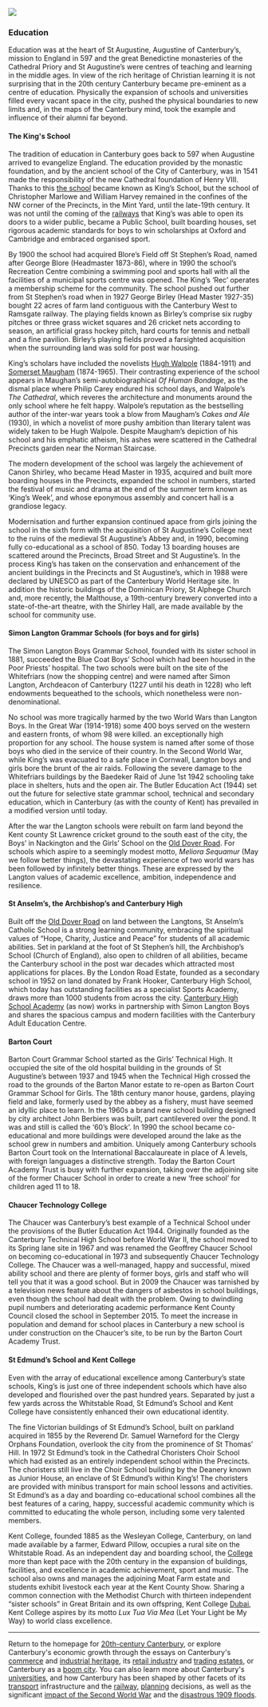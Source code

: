 <a href="https://dev.visual-essays.app"><img src="https://dev-visual-essays.netlify.app/images/ve-button.png"/></a>
<param author="Richard Maltby" banner="https://stor.artstor.org/stor/c35dcc83-8c83-4e82-8a7e-0d012287b919" layout="vtl" title="20th-Century Canterbury: Education" ve-config/>

<param aliases="Canterbury" eid="Q29303" ve-entity/>
<param aliases="St Augustine, Augustine of Canterbury" eid="Q32520" ve-entity/>
<param aliases="Cathedral Priory" eid="Q46098131" ve-entity/>
<param aliases="Henry VIII" eid="Q38370" ve-entity/>
<param aliases="King's School" eid="Q3360332" ve-entity/>
<param aliases="Christopher Marlowe" eid="Q28975" ve-entity/>
<param aliases="Simon Langton Boys" eid="Q7519171" ve-entity/>
<param aliases="sister school" eid="Q7519165" ve-entity/>
<param aliases="Great War" eid="Q361" ve-entity/>
<param aliases="Education Act 1944" eid="Q5340874" ve-entity/>
<param aliases="Canon Shirley" eid="Q5496264" ve-entity/>
<param aliases="St Augustine's Abbey" eid="Q59632394" ve-entity/>
<param aliases="St Anselm's" eid="Q7587039" ve-entity/>
<param aliases="Archbishop's School" eid="Q4785588" ve-entity/>
<param aliases="Canterbury High" eid="Q7721217" ve-entity/>
<param aliases="Barton Court Grammar School" eid="Q4865609" ve-entity/>
<param aliases="St Edmund's" eid="Q7593000" ve-entity/>
<param aliases="Kent College" eid="Q15235569" ve-entity/>

### Education

Education was at the heart of St Augustine, Augustine of Canterbury’s, mission to England in 597 and the great Benedictine monasteries of the Cathedral Priory and St Augustine’s were centres of teaching and learning in the middle ages. In view of the rich heritage of Christian learning it is not surprising that in the 20th century Canterbury became pre-eminent as a centre of education. Physically the expansion of schools and universities filled every vacant space in the city, pushed the physical boundaries to new limits and, in the maps of the Canterbury mind, took the example and influence of their alumni far beyond.
<param center="Q3360332" ve-map zoom="15"/>

#### The King's School

The tradition of education in Canterbury goes back to 597 when Augustine arrived to evangelize England. The education provided by the monastic foundation, and by the ancient school of the City of Canterbury, was in 1541 made the responsibility of the new Cathedral foundation of Henry VIII. Thanks to this [the school](https://www.kings-school.co.uk) became known as King’s School, but the school of Christopher Marlowe and William Harvey remained in the confines of the NW corner of the Precincts, in the Mint Yard, until the late-19th century. It was not until the coming of the [railways](/canterbury/20c-canterbury-railway) that King’s was able to open its doors to a wider public, became a Public School, built boarding houses, set rigorous academic standards for boys to win scholarships at Oxford and Cambridge and embraced organised sport.
<param center="Q3360332" ve-map zoom="15"/>

By 1900 the school had acquired Blore’s Field off St Stephen’s Road, named after George Blore (Headmaster 1873-86), where in 1990 the school’s Recreation Centre combining a swimming pool and sports hall with all the facilities of a municipal sports centre was opened. The King’s ‘Rec’ operates a membership scheme for the community. The school pushed out further from St Stephen’s road when in 1927 George Birley (Head Master 1927-35) bought 22 acres of farm land contiguous with the Canterbury West to Ramsgate railway. The playing fields known as Birley’s comprise six rugby pitches or three grass wicket squares and 26 cricket nets according to season, an artificial grass hockey pitch, hard courts for tennis and netball and a fine pavilion. Birley’s playing fields proved a farsighted acquisition when the surrounding land was sold for post war housing.
<param attribution="By kind permission of King's School, Canterbury" label="South prospect at King's School" url="https://stor.artstor.org/stor/67a31a8c-c065-4747-a259-131c9d72eddc" ve-image/>
<param attribution="Mint Yard, Kings School, Canterbury, c. 1900. By kind permission of King's School, Canterbury" label="Mint Yard" url="https://stor.artstor.org/stor/daff0204-9646-4c43-a2ec-5577eb6cca3e" ve-image/>
<param attribution="Murray School House, Kings School, Canterbury, c. 1900. By kind permission of King's School, Canterbury" label="Murray School House" url="https://stor.artstor.org/stor/a257cc7a-42ea-4a6d-a510-a0d88c551690" ve-image/>

King’s scholars have included the novelists [Hugh Walpole]( /19c/19c-walpole-biography) (1884-1911) and [Somerset Maugham]( /20c/20c-maugham-biography) (1874-1965). Their contrasting experience of the school appears in Maughan’s semi-autobiographical _Of Human Bondage_, as the dismal place where Philip Carey endured his school days, and Walpole’s _The Cathedral_, which reveres the architecture and monuments around the only school where he felt happy. Walpole’s reputation as the bestselling author of the inter-war years took a blow from Maugham’s _Cakes and Ale_ (1930), in which a novelist of more pushy ambition than literary talent was widely taken to be Hugh Walpole. Despite Maugham’s depiction of his school and his emphatic atheism, his ashes were scattered in the Cathedral Precincts garden near the Norman Staircase.
<param ve-image-v2 manifest="https://iiif.juncture-digital.org/wc:Canterbury_norman_staircase.JPG/manifest.json">

The modern development of the school was largely the achievement of Canon Shirley, who became Head Master in 1935, acquired and built more boarding houses in the Precincts, expanded the school in numbers, started the festival of music and drama at the end of the summer term known as ‘King’s Week’, and whose eponymous assembly and concert hall is a grandiose legacy.
<param attribution="Mint Yard, Kings School, Canterbury, 1976. By kind permission of King's School, Canterbury" label="Mint Yard" url="https://stor.artstor.org/stor/c7538ee6-6e4e-4321-a748-578148758e2a" ve-image/>

Modernisation and further expansion continued apace from girls joining the school in the sixth form with the acquisition of St Augustine’s College next to the ruins of the medieval St Augustine’s Abbey and, in 1990, becoming fully co-educational as a school of 850. Today 13 boarding houses are scattered around the Precincts, Broad Street and St Augustine’s. In the process King’s has taken on the conservation and enhancement of the ancient buildings in the Precincts and St Augustine’s, which in 1988 were declared by UNESCO as part of the Canterbury World Heritage site. In addition the historic buildings of the Dominican Priory, St Alphege Church and, more recently, the Malthouse, a 19th-century brewery converted into a state-of-the-art theatre, with the Shirley Hall, are made available by the school for community use.

#### Simon Langton Grammar Schools (for boys and for girls)

The Simon Langton Boys Grammar School, founded with its sister school in 1881, succeeded the Blue Coat Boys’ School which had been housed in the Poor Priests’ hospital. The two schools were built on the site of the Whitefriars (now the shopping centre) and were named after Simon Langton, Archdeacon of Canterbury (1227 until his death in 1228) who left endowments bequeathed to the schools, which nonetheless were non-denominational. 
<param center="Q7519171" ve-map zoom="15"/>

No school was more tragically harmed by the two World Wars than Langton Boys. In the Great War (1914-1918) some 400 boys served on the western and eastern fronts, of whom 98 were killed. an exceptionally high proportion for any school. The house system is named after some of those boys who died in the service of their country. In the Second World War, while King’s was evacuated to a safe place in Cornwall, Langton boys and girls bore the brunt of the air raids. Following the severe damage to the Whitefriars buildings by the Baedeker Raid of June 1st 1942 schooling take place in shelters, huts and the open air.  The Butler Education Act (1944) set out the future for selective state grammar school, technical and secondary education, which in Canterbury (as with the county of Kent) has prevailed in a modified version until today.
<param attribution="Published by H. J. Goulden, Canterbury, pre-1918" label="Simon Langton Schools" url="https://stor.artstor.org/stor/c1364803-83ff-4c91-ad94-2c3903d4b135" ve-image/>

After the war the Langton schools were rebuilt on farm land beyond the Kent county St Lawrence cricket ground to the south east of the city, the Boys’ in Nackington and the Girls’ School on the [Old Dover Road]( /dickens/david-copperfield-dover-road). For schools which aspire to a seemingly modest motto, *Meliora Sequamur* (May we follow better things), the devastating experience of two world wars has been followed by infinitely better things. These are expressed by the Langton values of academic excellence, ambition, independence and resilience. 
<param attribution="© Carolyn Oulton, by kind permission" label="Simon Langton Boys'" url="https://stor.artstor.org/stor/b6c45d8f-4472-4f55-884b-2d14cab76143" ve-image/>
<param attribution="Simon Langton Boys' School, 1974. By permission of Simon Langton Boys' Grammar School" label="Simon Langton Boys' School entrance" url="https://stor.artstor.org/stor/efb430e3-c025-4ddd-a976-bc985277273c" ve-image/>
<param attribution="By kind permission of Simon Langton Girls' Grammar School" label="Simon Langton Girls'" url="https://stor.artstor.org/stor/a5222b83-766a-49ce-a3e5-6ff598aecee5" ve-image/>

#### St Anselm’s, the Archbishop’s and Canterbury High

Built off the [Old Dover Road]( /dickens/david-copperfield-dover-road) on land between the Langtons, St Anselm’s Catholic School is a strong learning community, embracing the spiritual values of “Hope, Charity, Justice and Peace” for students of all academic abilities. Set in parkland at the foot of St Stephen’s hill, the Archbishop’s School (Church of England), also open to children of all abilities, became the Canterbury school in the post war decades which attracted most applications for places.  By the London Road Estate, founded as a secondary school in 1952 on land donated by Frank Hooker, Canterbury High School, which today has outstanding facilities as a specialist Sports Academy, draws more than 1000 students from across the city. [Canterbury High School Academy](https://www.canterbury.kent.sch.uk) (as now) works in partnership with Simon Langton Boys and shares the spacious campus and modern facilities with the Canterbury Adult Education Centre.
<param center="Q7721217" ve-map zoom="15"/>

#### Barton Court

Barton Court Grammar School started as the Girls’ Technical High. It occupied the site of the old hospital building in the grounds of St Augustine’s between 1937 and 1945 when the Technical High crossed the road to the grounds of the Barton Manor estate to re-open as Barton Court Grammar School for Girls. The 18th century manor house, gardens, playing field and lake, formerly used by the abbey as a fishery, must have seemed an idyllic place to learn. In the 1960s a brand new school building designed by city architect John Berbiers was built, part cantilevered over the pond. It was and still is called the ‘60’s Block’. In 1990 the school became co-educational and more buildings were developed around the lake as the school grew in numbers and ambition. Uniquely among Canterbury schools Barton Court took on the International Baccalaureate in place of A levels, with foreign languages a distinctive strength. Today the Barton Court Academy Trust is busy with further expansion, taking over the adjoining site of the former Chaucer School in order to create a new ‘free school’ for children aged 11 to 18. 
<param ve-image-v2 manifest="https://iiif.juncture-digital.org/wc:Barton_court.jpg/manifest.json">
<param center="Q4865609" ve-map zoom="15"/>

#### Chaucer Technology College

The Chaucer was Canterbury’s best example of a Technical School under the provisions of the Butler Education Act 1944. Originally founded as the Canterbury Technical High School before World War II, the school moved to its Spring lane site in 1967 and was renamed the Geoffrey Chaucer School on becoming co-educational in 1973 and subsequently Chaucer Technology College. The Chaucer was a well-managed, happy and successful, mixed ability school and there are plenty of former boys, girls and staff who will tell you that it was a good school. But in 2009 the Chaucer was tarnished by a television news feature about the dangers of asbestos in school buildings, even though the school had dealt with the problem. Owing to dwindling pupil numbers and deteriorating academic performance Kent County Council closed the school in September 2015. To meet the increase in population and demand for school places in Canterbury a new school is under construction on the Chaucer’s site, to be run by the Barton Court Academy Trust.  
<param ve-image-v2 manifest="https://iiif.juncture-digital.org/wc:Chaucer_school_canterbury.jpg/manifest.json">

#### St Edmund’s School and Kent College

Even with the array of educational excellence among Canterbury’s state schools, King’s is just one of three independent schools which have also developed and flourished over the past hundred years. Separated by just a few yards across the Whitstable Road, St Edmund’s School and Kent College have consistently enhanced their own educational identity.
<param attribution="Postcard of Kent College, c.1930. By kind permission of Kent College" label="Postcard of Kent College" url="https://stor.artstor.org/stor/0335f354-b193-43c7-859f-39df4b1965a1" ve-image/>

The fine Victorian buildings of St Edmund’s School, built on parkland acquired in 1855 by the Reverend Dr. Samuel Warneford for the Clergy Orphans Foundation, overlook the city from the prominence of St Thomas’ Hill. In 1972 St Edmund’s took in the Cathedral Choristers Choir School which had existed as an entirely independent school within the Precincts. The choristers still live in the Choir School building by the Deanery known as Junior House, an enclave of St Edmund’s within King’s! The choristers are provided with minibus transport for main school lessons and activities. St Edmund’s as a day and boarding co-educational school combines all the best features of a caring, happy, successful academic community which is committed to educating the whole person, including some very talented members. 
<param attribution="© St Edmund's School, Canterbury, used with kind permission" label="St Edmund's School" url="https://stor.artstor.org/stor/6ab759bd-834f-46a9-adda-72e1807f86b6" ve-image/>
<param attribution="© St Edmund's School, Canterbury, used with kind permission" label="St Edmund's School" url="https://stor.artstor.org/stor/8818c692-2db8-4bde-a586-ddeb030f7ca9" ve-image/>
<param center="Q7593000" ve-map zoom="15"/>

Kent College, founded 1885 as the Wesleyan College, Canterbury, on land made available by a farmer, Edward Pillow, occupies a rural site on the Whitstable Road. As an independent day and boarding school, the [College](https://kentcollege.com) more than kept pace with the 20th century in the expansion of buildings, facilities, and excellence in academic achievement, sport and music. The school also owns and manages the adjoining Moat Farm estate and students exhibit livestock each year at the Kent County Show. Sharing a common connection with the Methodist Church with thirteen independent “sister schools” in Great Britain and its own offspring, Kent College [Dubai](https://kentcollege.ae/), Kent College aspires by its motto *Lux Tua Via Mea* (Let Your Light be My Way) to world class excellence.
<param ve-image-v2 manifest="https://iiif.juncture-digital.org/wc:Plan_for_Wesleyan_College%2C_Canterbury_%283611603394%29.jpg/manifest.json">

***

Return to the homepage for [20th-century Canterbury](/canterbury/20c-canterbury-home), or explore Canterbury's economic growth through the essays on Canterbury's [commerce](/canterbury/20c-canterbury-commerce) and [industrial heritage](/canterbury/20c-canterbury-industrial), its [retail industry](/canterbury/20c-canterbury-retail-store) and [trading estates](/canterbury/20c-canterbury-trading-estates), or Canterbury as a [boom city](/canterbury/20c-canterbury-boom-city). You can also learn more about Canterbury's [universities](/canterbury/20c-canterbury-universities), and how Canterbury has been shaped by other facets of its [transport](/canterbury/20c-canterbury-transport) infrastructure and the [railway](/canterbury/20c-canterbury-railway), [planning](/canterbury/20c-canterbury-planning) decisions, as well as the significant [impact of the Second World War](/canterbury/20c-canterbury-ww2) and the [disastrous 1909 floods](/canterbury/20c-canterbury-floods).
<param ve-image-v2 manifest="https://iiif.juncture-digital.org/wc:Canterbury_Cathedral_-_Portal_Nave_Cross-spire.jpeg/manifest.json"> 
